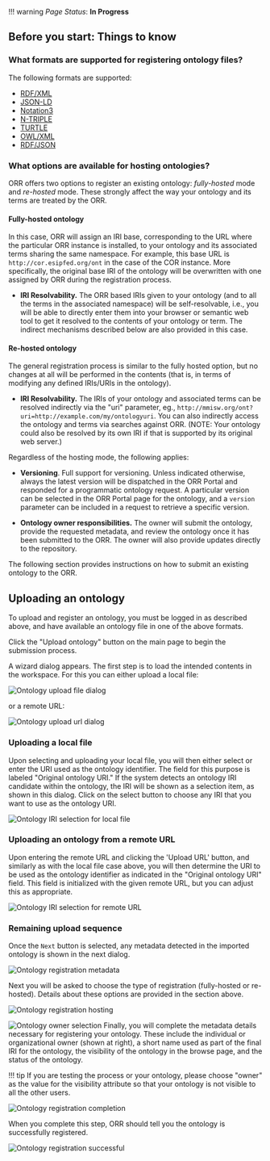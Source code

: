 !!! warning
    _Page Status_: **In Progress** 

## Before you start: Things to know

### What formats are supported for registering ontology files?

The following formats are supported:

*   [RDF/XML](https://www.w3.org/TR/REC-rdf-syntax/)
*   [JSON-LD](https://www.w3.org/TR/json-ld/)
*   [Notation3](https://www.w3.org/TeamSubmission/n3/)
*   [N-TRIPLE](https://www.w3.org/TR/n-triples/)
*   [TURTLE](https://www.w3.org/TeamSubmission/turtle/)
*   [OWL/XML](https://www.w3.org/TR/owl-xml-serialization/)
*   [RDF/JSON](https://www.w3.org/TR/rdf-json/)

### What options are available for hosting ontologies?

ORR offers two options to register an existing ontology: _fully-hosted_ mode and _re-hosted_ mode.
These strongly affect the way your ontology and its terms are treated by the ORR.

#### Fully-hosted ontology

In this case, ORR will assign an IRI base, corresponding to the URL where the particular ORR
instance is installed, to your ontology and its associated 
terms sharing the same namespace. 
For example, this base URL is `http://cor.esipfed.org/ont` in the case of the COR instance.
More specifically, the original base IRI of the ontology will be 
overwritten with one assigned by ORR during the registration process.
  
*   **IRI Resolvability.** The ORR based IRIs given to your ontology (and to all the terms in the 
associated namespace) will be self-resolvable, i.e., you will be able to directly enter them into your 
browser or semantic web tool to get it resolved to the contents of your ontology or term. 
The indirect mechanisms described below are also provided in this case.
  


#### Re-hosted ontology

The general registration process is similar to the fully hosted option, but 
no changes at all will be performed in the contents 
(that is, in terms of modifying any defined IRIs/URIs in the ontology).

*   **IRI Resolvability.** 
The IRIs of your ontology and associated terms can be resolved indirectly 
via the "uri" parameter, eg., 
`http://mmisw.org/ont?uri=http://example.com/my/ontologyuri`. 
You can also indirectly access the ontology and terms via searches against ORR. 
(NOTE: Your ontology could also be resolved by its own IRI if that is supported by its 
original web server.)  


Regardless of the hosting mode, the following applies:

*   **Versioning**. Full support for versioning.
    Unless indicated otherwise, always the latest version will be dispatched in the ORR Portal
    and responded for a programmatic ontology request.
    A particular version can be selected in the ORR Portal page for the ontology,
    and a `version` parameter can be included in a request to retrieve a specific version.
    

*   **Ontology owner responsibilities.** The owner will submit the ontology, 
    provide the requested metadata, and review the ontology once it has been submitted to the ORR. 
    The owner will also provide updates directly to the repository.  

The following section provides instructions on how to submit an existing ontology to the ORR.

## Uploading an ontology

To upload and register an ontology, you must be logged in as described above,
and have available an ontology file in one of the above formats.

Click the "Upload ontology" button on the main page to begin the submission process.

A wizard dialog appears. 
The first step is to load the intended contents in the workspace.
For this you can either upload a local file:

![Ontology upload file dialog](../img/cor/cor-ontology-upload-dialog-file-20170218.png)

or a remote URL:

![Ontology upload url dialog](../img/cor/cor-ontology-upload-dialog-url-20170218.png)

 
### Uploading a local file

Upon selecting and uploading your local file,
you will then either select or enter the URI used as the ontology identifier. 
The field for this purpose is labeled "Original ontology URI."
If the system detects an ontology IRI candidate within the ontology, the IRI will be shown as a selection item, as shown in this dialog. Click on the select button to choose any IRI that you want to use as the ontology URI.

![Ontology IRI selection for local file](../img/cor/cor-ontology-uri-select-20160828b.png)

### Uploading an ontology from a remote URL

Upon entering the remote URL and clicking the 'Upload URL' button,
and similarly as with the local file case above,
you will then determine the URI to be used as the ontology identifier
as indicated in the "Original ontology URI" field. 
This field is initialized with the given remote URL, 
but you can adjust this as appropriate.

![Ontology IRI selection for remote URL](../img/cor/cor-ontology-uri-select-for-url-20170218.png)


### Remaining upload sequence

Once the `Next` button is selected, any metadata detected in the imported ontology is shown in the next dialog.

![Ontology registration metadata](../img/cor/cor-ontology-registration-metadata-20160828.png)

Next you will be asked to choose the type of registration (fully-hosted or re-hosted).  Details about these options are provided in the section above. 

![Ontology registration hosting](../img/cor/cor-ontology-registration-hosting-20160828.png)

<img class="smallfloatright" alt="Ontology owner selection" src="../../img/cor/cor-ontology-owner-selection-20160828.png">
Finally, you will complete the metadata details necessary for registering your ontology. 
These include the individual or organizational owner (shown at right), 
a short name used as part of the final IRI for the ontology, 
the visibility of the ontology in the browse page, 
and the status of the ontology.  

!!! tip 
    If you are testing the process or your ontology, please choose "owner" as the value 
    for the visibility attribute so that your ontology is not visible to all the other users.
    
![Ontology registration completion](../img/cor/cor-ontology-registration-completion-20160828.png "Completion of registration details")

When you complete this step, ORR should tell you the ontology is successfully registered.

![Ontology registration successful](../img/cor/cor-ontology-registration-successful-20160828.png)


